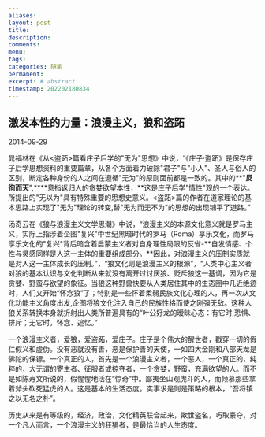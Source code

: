```yaml
---
aliases:
layout: post
title:
description:
comments:
menu:
tags: 
categories: 随笔
permanent: 
excerpt: # abstract
timestamp: 202202180834
---
```


## 激发本性的力量：浪漫主义，狼和盗跖

2014-09-29 

  
晁福林在《从<盗跖>篇看庄子后学的"无为"思想》中说，“《庄子·盗跖》是保存庄子后学思想资料的重要篇章，从各个方面着力破除"君子"与"小人"、圣人与俗人的区别，断定各种身份的人之间在遵循"无为"的原则面前都是一致的。其中的**"****反徇而天****",****意指返归人的贪婪欲望本性，**这是庄子后学"情性"观的一个表达。所提出的"无以为"具有特殊重要的思想史意义。<盗跖>篇的作者在道家理论的基本思路上实现了"无为"理论的转变,替"无为而无不为"的思想的出现铺平了道路。”

汤奇云在《狼与浪漫主义文学思潮》中说，“浪漫主义的本源文化意义就是罗马主义，实际上指涉着企图"复兴"中世纪黑暗时代的罗马（Roma）享乐文化，而罗马享乐文化的"复兴"背后暗含着启蒙主义者对自身理性局限的反省-**自发情感、个性与灵感同样是人这一主体的重要组成部分。**因此，对浪漫主义的压制实质就是对人这一主体成长的压制。”，“狼文化则是浪漫主义的根源”，“人类中心主义者对狼的基本认识与文化判断从来就没有离开过讨厌狼、贬斥狼这一基调，因为它是贪婪、野蛮与欲望的象征。当狼这种野兽快要从人类居住其中的生态圈中几近绝迹时，人们又开始“怀念狼”了；特别是一些怀着柔弱民族文化心理的人，再一次从文化功能主义角度出发,企图将狼文化注入自己的民族性格而使之刚强无敌。这种人狼关系转换本身就折射出人类所普遍具有的“叶公好龙的暧昧心态：有它时,恐惧、排斥；无它时，怀念、追忆。”

一个浪漫主义者，爱狼，爱盗跖，爱庄子。庄子是个伟大的醒世者，戳穿一切的假仁假义和虚伪。没有恶就没有善，恶是保护善的天使，一如四大金刚和八部天龙是佛陀的保镖。一个真正的人，首先是一个浪漫主义者，一个恶人，一个真正的，纯粹的，大无谓的寄生者、征服者或掠夺者，一个贪婪，野蛮，充满欲望的人。而不是如陈寿文所说的，假惺惺地活在“惊奇”中。鄙夷坐山观虎斗的人，而倾慕那些拿着斧头砍死猛虎的人。这是基本的生活态度。实事求是则是策略的根本，“吾将镇之以无名之朴”。

历史从来是有等级的，经济，政治，文化精英联合起来，欺世盗名，巧取豪夺，对一个凡人而言，一个浪漫主义的狂狷者，是最恰当的人生态度。
